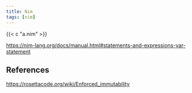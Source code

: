 ```yaml
---
title: Nim
tags: [nim]
---
```


{{< c "a.nim" >}}

<https://nim-lang.org/docs/manual.html#statements-and-expressions-var-statement>

## References

<https://rosettacode.org/wiki/Enforced_immutability>
